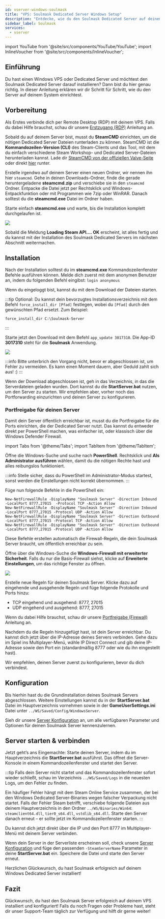 ```yaml
---
id: vserver-windows-soulmask
title: "VPS: Soulmask Dedicated Server Windows Setup"
description: "Entdecke, wie du den Soulmask Dedicated Server auf deinem Windows VPS oder Dedicated Server installierst für ein reibungsloses Gameplay → Jetzt mehr erfahren"
sidebar_label: Soulmask
services:
  - vserver
---
```


import YouTube from '@site/src/components/YouTube/YouTube';
import InlineVoucher from '@site/src/components/InlineVoucher';

## Einführung

Du hast einen Windows VPS oder Dedicated Server und möchtest den Soulmask Dedicated Server darauf installieren? Dann bist du hier genau richtig. In dieser Anleitung erklären wir dir Schritt für Schritt, wie du den Server auf deinem System einrichtest.

<InlineVoucher />

## Vorbereitung

Als Erstes verbinde dich per Remote Desktop (RDP) mit deinem VPS. Falls du dabei Hilfe brauchst, schau dir unsere [Erstzugang (RDP)](vserver-windows-userdp.md) Anleitung an.

Sobald du auf deinem Server bist, musst du **SteamCMD** einrichten, um die nötigen Dedicated Server Dateien runterladen zu können. SteamCMD ist die **Kommandozeilen-Version (CLI)** des Steam-Clients und das Tool, mit dem du einfach verschiedene Steam Workshop- und Dedicated Server-Dateien herunterladen kannst. Lade dir [SteamCMD von der offiziellen Valve-Seite](https://developer.valvesoftware.com/wiki/SteamCMD) oder direkt [hier](https://steamcdn-a.akamaihd.net/client/installer/steamcmd.zip) runter.

Erstelle irgendwo auf deinem Server einen neuen Ordner, wir nennen ihn hier `steamcmd`. Gehe in deinen Downloads-Ordner, finde die gerade heruntergeladene **steamcmd.zip** und verschiebe sie in den `steamcmd` Ordner. Entpacke die Datei jetzt per Rechtsklick und Windows-Entpackfunktion oder mit Programmen wie 7zip oder WinRAR. Danach solltest du die **steamcmd.exe** Datei im Ordner haben.

Starte einfach **steamcmd.exe** und warte, bis die Installation komplett durchgelaufen ist.

![](https://github.com/zaphosting/docs/assets/42719082/ffb8e8a1-26e3-4d16-9baf-938e17ec1613)

Sobald die Meldung **Loading Steam API.... OK** erscheint, ist alles fertig und du kannst mit der Installation des Soulmask Dedicated Servers im nächsten Abschnitt weitermachen.

## Installation

Nach der Installation solltest du im **steamcmd.exe** Kommandozeilenfenster Befehle ausführen können. Melde dich zuerst mit dem anonymen Benutzer an, indem du folgenden Befehl eingibst: `login anonymous`

Wenn du eingeloggt bist, kannst du mit dem Download der Dateien starten.

:::tip
Optional: Du kannst dein bevorzugtes Installationsverzeichnis mit dem Befehl `force_install_dir [Pfad]` festlegen, wobei du `[Pfad]` durch den gewünschten Pfad ersetzt. Zum Beispiel:
```
force_install_dir C:\Soulmask-Server
```
:::

Starte jetzt den Download mit dem Befehl `app_update 3017310`. Die App-ID **3017310** steht für die **Soulmask** Anwendung.

![](https://github.com/zaphosting/docs/assets/42719082/b265a784-cf9a-43dc-b100-376f080e18f3)

:::info
Bitte unterbrich den Vorgang nicht, bevor er abgeschlossen ist, um Fehler zu vermeiden. Es kann einen Moment dauern, aber Geduld zahlt sich aus! :)
:::

Wenn der Download abgeschlossen ist, geh in das Verzeichnis, in das die Serverdateien geladen wurden. Dort kannst du die **StartServer.bat** nutzen, um den Server zu starten. Wir empfehlen aber, vorher noch das Portforwarding einzurichten und deinen Server zu konfigurieren.

### Portfreigabe für deinen Server

Damit dein Server öffentlich erreichbar ist, musst du die Portfreigabe für die Ports einrichten, die der Dedicated Server nutzt. Das kannst du entweder direkt per PowerShell machen, was einfacher ist, oder klassisch über die Windows Defender Firewall.

import Tabs from '@theme/Tabs';
import TabItem from '@theme/TabItem';

<Tabs>
<TabItem value="powershell" label="Per PowerShell" default>

Öffne die Windows-Suche und suche nach **PowerShell**. Rechtsklick und **Als Administrator ausführen** wählen, damit du die nötigen Rechte hast und alles reibungslos funktioniert.

:::info
Stelle sicher, dass du PowerShell im Administrator-Modus startest, sonst werden die Einstellungen nicht korrekt übernommen.
:::

Füge nun folgende Befehle in die PowerShell ein:
```
New-NetFirewallRule -DisplayName "Soulmask Server" -Direction Inbound -LocalPort 8777,27015  -Protocol TCP -Action Allow
New-NetFirewallRule -DisplayName "Soulmask Server" -Direction Inbound -LocalPort 8777,27015 -Protocol UDP -Action Allow
New-NetFirewallRule -DisplayName "Soulmask Server" -Direction Outbound -LocalPort 8777,27015 -Protocol TCP -Action Allow
New-NetFirewallRule -DisplayName "Soulmask Server" -Direction Outbound -LocalPort 8777,27015 -Protocol UDP -Action Allow
```

Diese Befehle erstellen automatisch die Firewall-Regeln, die dein Soulmask Server braucht, um öffentlich erreichbar zu sein.

</TabItem>

<TabItem value="windefender" label="Per Windows Defender">

Öffne über die Windows-Suche die **Windows-Firewall mit erweiterter Sicherheit**. Falls du nur die Basis-Firewall siehst, klicke auf **Erweiterte Einstellungen**, um das richtige Fenster zu öffnen.

![](https://github.com/zaphosting/docs/assets/42719082/5fb9f943-7e51-4d8f-9df4-2f5ff60857d3)

Erstelle neue Regeln für deinen Soulmask Server. Klicke dazu auf eingehende und ausgehende Regeln und füge folgende Protokolle und Ports hinzu:
- TCP eingehend und ausgehend: 8777, 27015
- UDP eingehend und ausgehend: 8777, 27015

Wenn du dabei Hilfe brauchst, schau dir unsere [Portfreigabe (Firewall)](vserver-windows-port.md) Anleitung an.

</TabItem>
</Tabs>

Nachdem du die Regeln hinzugefügt hast, ist dein Server erreichbar. Du kannst dich jetzt über die IP-Adresse deines Servers verbinden. Gehe dazu im Spiel ins Multiplayer-Menü, wähle IP Direct Connect und gib deine IP-Adresse sowie den Port ein (standardmäßig 8777 oder wie du ihn eingestellt hast).

Wir empfehlen, deinen Server zuerst zu konfigurieren, bevor du dich verbindest.

## Konfiguration

Bis hierhin hast du die Grundinstallation deines Soulmask Servers abgeschlossen. Weitere Einstellungen kannst du in der **StartServer.bat** Datei im Hauptverzeichnis vornehmen sowie in der **GameUserSettings.ini** Datei unter `../WS/Saved/Config/WindowsServer`.

Sieh dir unsere [Server Konfiguration](soulmask-configuration.md) an, um alle verfügbaren Parameter und Optionen für deinen Soulmask Server kennenzulernen.

## Server starten & verbinden

Jetzt geht’s ans Eingemachte: Starte deinen Server, indem du im Hauptverzeichnis die **StartServer.bat** ausführst. Das öffnet die Server-Konsole in einem Kommandozeilenfenster und startet den Server.

:::tip
Falls dein Server nicht startet und das Kommandozeilenfenster sofort wieder schließt, schau im Verzeichnis `../WS/Saved/Logs` in die neuesten Logs, um den Fehler zu finden.

Ein häufiger Fehler hängt mit dem Steam Online Service zusammen, der bei den Windows Dedicated Server-Binaries wegen falscher Verpackung nicht startet. Falls der Fehler Steam betrifft, verschiebe folgende Dateien aus deinem Hauptverzeichnis in den Ordner `../WS/Binaries/Win64`: `steamclient64.dll`, `tier0_s64.dll`, `vstdlib_s64.dll`. Starte den Server danach erneut – er sollte jetzt im Kommandozeilenfenster starten.
:::

Du kannst dich jetzt direkt über die IP und den Port 8777 im Multiplayer-Menü mit deinem Server verbinden.

Wenn dein Server in der Serverliste erscheinen soll, check unsere [Server Konfiguration](soulmask-configuration.md) und füge den passenden `-SteamServerName` Parameter in deine **StartServer.bat** ein. Speichere die Datei und starte den Server erneut.

Herzlichen Glückwunsch, du hast Soulmask erfolgreich auf deinem Windows Dedicated Server installiert!

## Fazit

Glückwunsch, du hast den Soulmask Server erfolgreich auf deinem VPS installiert und konfiguriert! Falls du noch Fragen oder Probleme hast, steht dir unser Support-Team täglich zur Verfügung und hilft dir gerne weiter!

<InlineVoucher />